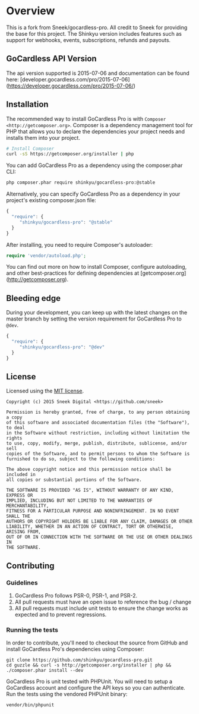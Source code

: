 # Overview

This is a fork from Sneek/gocardless-pro. All credit to Sneek for providing the base for this project. The Shinkyu version includes features such as support for webhooks, events, subscriptions, refunds and payouts.

## GoCardless API Version

The api version supported is 2015-07-06 and documentation can be found here: [developer.gocardless.com/pro/2015-07-06] (https://developer.gocardless.com/pro/2015-07-06/)

## Installation

The recommended way to install GoCardless Pro is with `Composer <http://getcomposer.org>`. Composer is a dependency
management tool for PHP that allows you to declare the dependencies your project needs and installs them into your
project.

```bash
# Install Composer
curl -sS https://getcomposer.org/installer | php
```

You can add GoCardless Pro as a dependency using the composer.phar CLI:

```bash
php composer.phar require shinkyu/gocardless-pro:@stable
```

Alternatively, you can specify GoCardless Pro as a dependency in your project's
existing composer.json file:

```javascript
{
  "require": {
     "shinkyu/gocardless-pro": "@stable"
  }
}
```

After installing, you need to require Composer's autoloader:

```php
require 'vendor/autoload.php';
```

You can find out more on how to install Composer, configure autoloading, and
other best-practices for defining dependencies at [getcomposer.org]
(http://getcomposer.org).

## Bleeding edge


During your development, you can keep up with the latest changes on the master
branch by setting the version requirement for GoCardless Pro to ``@dev``.

```javascript
{
  "require": {
     "shinkyu/gocardless-pro": "@dev"
  }
}
```

## License


Licensed using the [MIT license](http://opensource.org/licenses/MIT).

    Copyright (c) 2015 Sneek Digital <https://github.com/sneek>

    Permission is hereby granted, free of charge, to any person obtaining a copy
    of this software and associated documentation files (the "Software"), to deal
    in the Software without restriction, including without limitation the rights
    to use, copy, modify, merge, publish, distribute, sublicense, and/or sell
    copies of the Software, and to permit persons to whom the Software is
    furnished to do so, subject to the following conditions:

    The above copyright notice and this permission notice shall be included in
    all copies or substantial portions of the Software.

    THE SOFTWARE IS PROVIDED "AS IS", WITHOUT WARRANTY OF ANY KIND, EXPRESS OR
    IMPLIED, INCLUDING BUT NOT LIMITED TO THE WARRANTIES OF MERCHANTABILITY,
    FITNESS FOR A PARTICULAR PURPOSE AND NONINFRINGEMENT. IN NO EVENT SHALL THE
    AUTHORS OR COPYRIGHT HOLDERS BE LIABLE FOR ANY CLAIM, DAMAGES OR OTHER
    LIABILITY, WHETHER IN AN ACTION OF CONTRACT, TORT OR OTHERWISE, ARISING FROM,
    OUT OF OR IN CONNECTION WITH THE SOFTWARE OR THE USE OR OTHER DEALINGS IN
    THE SOFTWARE.

## Contributing

### Guidelines

1. GoCardless Pro follows PSR-0, PSR-1, and PSR-2.
2. All pull requests must have an open issue to reference the bug / change
3. All pull requests must include unit tests to ensure the change works as
   expected and to prevent regressions.

### Running the tests

In order to contribute, you'll need to checkout the source from GitHub and
install GoCardless Pro's dependencies using Composer:

```
git clone https://github.com/shinkyu/gocardless-pro.git
cd guzzle && curl -s http://getcomposer.org/installer | php && ./composer.phar install --dev
```

GoCardless Pro is unit tested with PHPUnit. You will need to setup a
GoCardless account and configure the API keys so you can authenticate. Run
the tests using the vendored PHPUnit binary:

```
vendor/bin/phpunit
```
